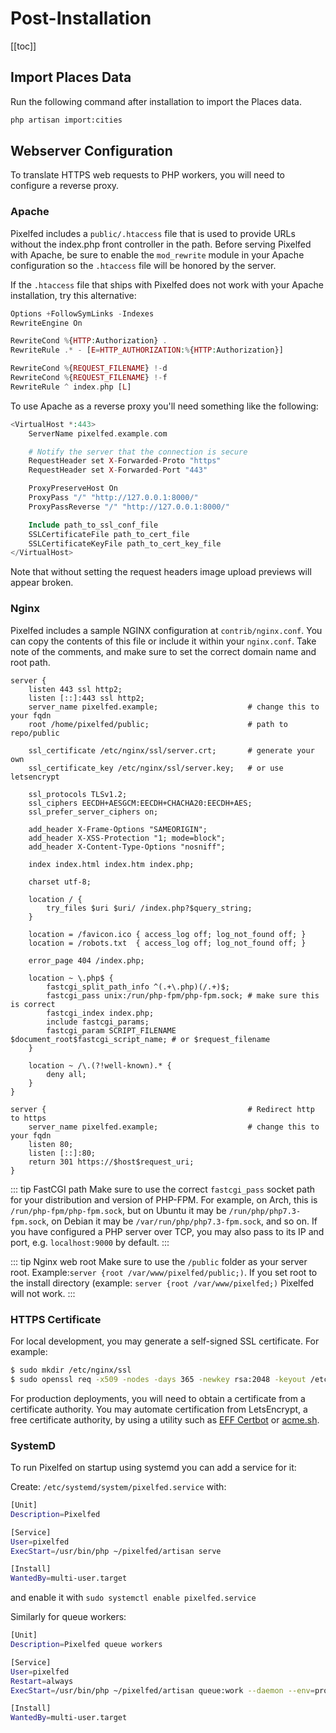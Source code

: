 # Post-Installation

[[toc]]

## Import Places Data
Run the following command after installation to import the Places data.

```bash
php artisan import:cities
```

## Webserver Configuration

To translate HTTPS web requests to PHP workers, you will need to configure a reverse proxy.

### Apache
Pixelfed includes a `public/.htaccess` file that is used to provide URLs without the index.php front controller in the path. Before serving Pixelfed with Apache, be sure to enable the `mod_rewrite` module in your Apache configuration so the `.htaccess` file will be honored by the server.

If the `.htaccess` file that ships with Pixelfed does not work with your Apache installation, try this alternative:

```php
Options +FollowSymLinks -Indexes
RewriteEngine On

RewriteCond %{HTTP:Authorization} .
RewriteRule .* - [E=HTTP_AUTHORIZATION:%{HTTP:Authorization}]

RewriteCond %{REQUEST_FILENAME} !-d
RewriteCond %{REQUEST_FILENAME} !-f
RewriteRule ^ index.php [L]
```

To use Apache as a reverse proxy you'll need something like the following:

```php
<VirtualHost *:443>
    ServerName pixelfed.example.com

    # Notify the server that the connection is secure
    RequestHeader set X-Forwarded-Proto "https"
    RequestHeader set X-Forwarded-Port "443"

    ProxyPreserveHost On
    ProxyPass "/" "http://127.0.0.1:8000/"
    ProxyPassReverse "/" "http://127.0.0.1:8000/"

    Include path_to_ssl_conf_file
    SSLCertificateFile path_to_cert_file
    SSLCertificateKeyFile path_to_cert_key_file
</VirtualHost>
```

Note that without setting the request headers image upload previews will appear broken.

### Nginx

Pixelfed includes a sample NGINX configuration at `contrib/nginx.conf`. You can copy the contents of this file or include it within your `nginx.conf`. Take note of the comments, and make sure to set the correct domain name and root path.

```nginx{4,5,7,8,33,36,45}
server {
    listen 443 ssl http2;
    listen [::]:443 ssl http2;
    server_name pixelfed.example;                    # change this to your fqdn
    root /home/pixelfed/public;                      # path to repo/public

    ssl_certificate /etc/nginx/ssl/server.crt;       # generate your own
    ssl_certificate_key /etc/nginx/ssl/server.key;   # or use letsencrypt

    ssl_protocols TLSv1.2;
    ssl_ciphers EECDH+AESGCM:EECDH+CHACHA20:EECDH+AES;
    ssl_prefer_server_ciphers on;

    add_header X-Frame-Options "SAMEORIGIN";
    add_header X-XSS-Protection "1; mode=block";
    add_header X-Content-Type-Options "nosniff";

    index index.html index.htm index.php;

    charset utf-8;

    location / {
        try_files $uri $uri/ /index.php?$query_string;
    }

    location = /favicon.ico { access_log off; log_not_found off; }
    location = /robots.txt  { access_log off; log_not_found off; }

    error_page 404 /index.php;

    location ~ \.php$ {
        fastcgi_split_path_info ^(.+\.php)(/.+)$;
        fastcgi_pass unix:/run/php-fpm/php-fpm.sock; # make sure this is correct
        fastcgi_index index.php;
        include fastcgi_params;
        fastcgi_param SCRIPT_FILENAME $document_root$fastcgi_script_name; # or $request_filename
    }

    location ~ /\.(?!well-known).* {
        deny all;
    }
}

server {                                             # Redirect http to https
    server_name pixelfed.example;                    # change this to your fqdn
    listen 80;
    listen [::]:80;
    return 301 https://$host$request_uri;
}
```

::: tip FastCGI path
Make sure to use the correct `fastcgi_pass` socket path for your distribution and version of PHP-FPM. For example, on Arch, this is `/run/php-fpm/php-fpm.sock`, but on Ubuntu it may be `/run/php/php7.3-fpm.sock`, on Debian it may be `/var/run/php/php7.3-fpm.sock`, and so on. If you have configured a PHP server over TCP, you may also pass to its IP and port, e.g. `localhost:9000` by default.
:::

::: tip Nginx web root
Make sure to use the `/public` folder as your server root. Example:`server {root /var/www/pixelfed/public;)`.
If you set root to the install directory (example: `server {root /var/www/pixelfed;)` Pixelfed will not work.
:::

### HTTPS Certificate

For local development, you may generate a self-signed SSL certificate. For example:

```bash
$ sudo mkdir /etc/nginx/ssl
$ sudo openssl req -x509 -nodes -days 365 -newkey rsa:2048 -keyout /etc/nginx/ssl/server.key -out /etc/nginx/ssl/server.crt
```

For production deployments, you will need to obtain a certificate from a certificate authority. You may automate certification from LetsEncrypt, a free certificate authority, by using a utility such as [EFF Certbot](https://certbot.eff.org/) or [acme.sh](https://acme.sh).


### SystemD

To run Pixelfed on startup using systemd you can add a service for it:

Create: `/etc/systemd/system/pixelfed.service` with:
```bash
[Unit]
Description=Pixelfed

[Service]
User=pixelfed
ExecStart=/usr/bin/php ~/pixelfed/artisan serve

[Install]
WantedBy=multi-user.target
```

and enable it with `sudo systemctl enable pixelfed.service`

Similarly for queue workers:

```bash
[Unit]
Description=Pixelfed queue workers

[Service]
User=pixelfed
Restart=always
ExecStart=/usr/bin/php ~/pixelfed/artisan queue:work --daemon --env=production

[Install]
WantedBy=multi-user.target
```
